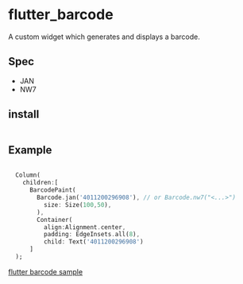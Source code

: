 # flutter_barcode

A custom widget which generates and displays a barcode.

## Spec

- JAN
- NW7

## install

```yaml:pubspec.yaml

```

## Example

```dart

  Column(
    children:[
      BarcodePaint(
        Barcode.jan('4011200296908'), // or Barcode.nw7("<...>")
          size: Size(100,50),
        ),
        Container(
          align:Alignment.center,
          padding: EdgeInsets.all(8),
          child: Text('4011200296908')
      ]
  );
```

[flutter barcode sample](./sample.jpg)
